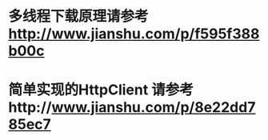 # 多线程下载原理请参考 http://www.jianshu.com/p/f595f388b00c
# 简单实现的HttpClient 请参考http://www.jianshu.com/p/8e22dd785ec7
